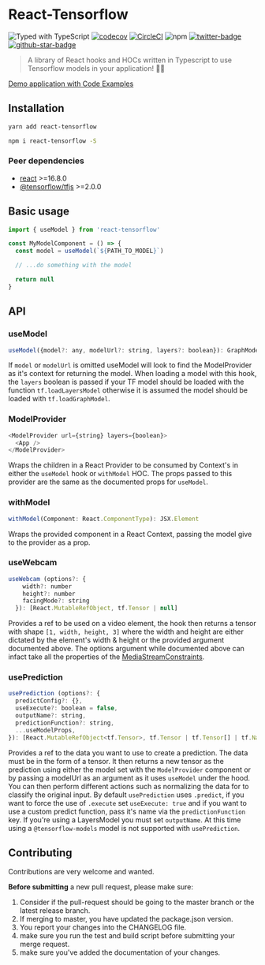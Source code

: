 # React-Tensorflow

![Typed with TypeScript][typescript]
[![codecov](https://codecov.io/gh/joshuaellis/react-tensorflow/branch/master/graph/badge.svg)](https://codecov.io/gh/joshuaellis/react-tensorflow)
[![CircleCI](https://circleci.com/gh/joshuaellis/react-tensorflow.svg?style=svg)](https://circleci.com/gh/joshuaellis/react-tensorflow)
![npm](https://img.shields.io/npm/v/react-tensorflow)
[![twitter-badge]][twitter]
[![github-star-badge]][github-star]

> A library of React hooks and HOCs written in Typescript to use Tensorflow models in your application! 🤖🧠

[Demo application with Code Examples](https://react-tensorflow-example.vercel.app/)

## Installation

```sh
yarn add react-tensorflow
```

```sh
npm i react-tensorflow -S
```

### Peer dependencies

- [react](https://www.npmjs.com/package/react) >=16.8.0
- [@tensorflow/tfjs](https://www.npmjs.com/package/@tensorflow/tfjs) >=2.0.0

## Basic usage

```js
import { useModel } from 'react-tensorflow'

const MyModelComponent = () => {
  const model = useModel(`${PATH_TO_MODEL}`)

  // ...do something with the model

  return null
}
```

## API

### useModel

```js
useModel({model?: any, modelUrl?: string, layers?: boolean}): GraphModel | LayersModel | null
```

If `model` or `modelUrl` is omitted useModel will look to find the ModelProvider as it's context for returning the model. When loading a model with this hook, the `layers` boolean is passed if your TF model should be loaded with the function `tf.loadLayersModel` otherwise it is assumed the model should be loaded with `tf.loadGraphModel`.

### ModelProvider

```js
<ModelProvider url={string} layers={boolean}>
  <App />
</ModelProvider>
```

Wraps the children in a React Provider to be consumed by Context's in either the `useModel` hook or `withModel` HOC. The props passed to this provider are the same as the documented props for `useModel`.

### withModel

```js
withModel(Component: React.ComponentType): JSX.Element
```

Wraps the provided component in a React Context, passing the model give to the provider as a prop.

### useWebcam

```js
useWebcam (options?: {
    width?: number
    height?: number
    facingMode?: string
  }): [React.MutableRefObject, tf.Tensor | null]
```

Provides a ref to be used on a video element, the hook then returns a tensor with shape `[1, width, height, 3]` where the width and height are either dictated by the element's width & height or the provided argument documented above. The options argument while documented above can infact take all the properties of the [MediaStreamConstraints](https://developer.mozilla.org/en-US/docs/Web/API/MediaStreamConstraints).

### usePrediction

```js
usePrediction (options?: {
  predictConfig?: {},
  useExecute?: boolean = false,
  outputName?: string,
  predictionFunction?: string,
  ...useModelProps,
}): [React.MutableRefObject<tf.Tensor>, tf.Tensor | tf.Tensor[] | tf.NamedTensorMap | null]
```

Provides a ref to the data you want to use to create a prediction. The data must be in the form of a tensor. It then returns a new tensor as the prediction using either the model set with the `ModelProvider` component or by passing a modelUrl as an argument as it uses `useModel` under the hood. You can then perform different actions such as normalizing the data for to classify the original input. By default `usePrediction` uses `.predict`, if you want to force the use of `.execute` set `useExecute: true` and if you want to use a custom predict function, pass it's name via the `predictionFunction` key. If you're using a LayersModel you must set `outputName`. At this time using a `@tensorflow-models` model is not supported with `usePrediction`.

## Contributing

Contributions are very welcome and wanted.

**Before submitting** a new pull request, please make sure:

1. Consider if the pull-request should be going to the master branch or the latest release branch.
2. If merging to master, you have updated the package.json version.
3. You report your changes into the CHANGELOG file.
4. make sure you run the test and build script before submitting your merge request.
5. make sure you've added the documentation of your changes.

[typescript]: https://flat.badgen.net/badge/icon/Typed?icon=typescript&label&labelColor=blue&color=555555
[github-star-badge]: https://img.shields.io/github/stars/joshuaellis/react-tensorflow.svg?style=social
[github-star]: https://github.com/joshuaellis/react-tensorflow/stargazers
[twitter]: https://twitter.com/intent/tweet?text=Check%20out%20react-tensorflow%20by%20@Josh%20Ellis%20https://github.com/joshuaellis/react-tensorflow%20%F0%9F%91%8D
[twitter-badge]: https://img.shields.io/twitter/url/https/github.com/kentcdodds/testing-workshop.svg?style=social
